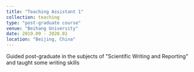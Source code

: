 ```yaml
---
title: "Teaching Assistant 1"
collection: teaching
type: "post-graduate course"
venue: "Beihang University"
date: 2019.09 - 2020.01
location: "Beijing, China"
---
```

Guided post-graduate in the subjects of "Scientific Writing and Reporting" and taught some writing skills
